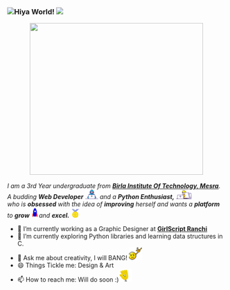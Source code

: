 ### <img src="https://github.com/TheDudeThatCode/TheDudeThatCode/blob/master/Assets/Hi.gif" width="29px">Hiya World!&nbsp;<img src="https://github.com/TheDudeThatCode/TheDudeThatCode/blob/master/Assets/Earth.gif" width="24px">

<p align="center"><img src="https://github.com/aditisneh/aditisneh/blob/master/ezgif.com-optimize.gif" width="400px" height="350px"></p>

<p>
  <em>
    I am a 3rd Year undergraduate from <a href="https://www.bitmesra.ac.in/BIT_Mesra?cid=4&pid=H"> <b>Birla Institute Of Technology, Mesra</b></a>. <br>
    A budding <b>Web Developer</b> <img src="https://github.com/aditisneh/aditisneh/blob/master/Developer.gif" width="30px"> and a <b>Python Enthusiast,</b>&nbsp;<img src="https://github.com/aditisneh/aditisneh/blob/master/Designer.gif" width="36px"><br>who is <b>obsessed</b>
    with the idea of <b>improving</b> herself and wants a <b>platform</b> to 
    <b>grow</b> <img src="https://github.com/aditisneh/aditisneh/blob/master/Rocket.gif" width="18px">and 
    <b>excel.</b> <img src="https://github.com/aditisneh/aditisneh/blob/master/Medal.gif" width="20px">
  </em>  
</p>


- 🔭 I’m currently working as a Graphic Designer at <a href="https://www.girlscript.tech/home"><b>GirlScript Ranchi</b></a>
- 🌱 I’m currently exploring Python libraries and learning data structures in C. 
- 💬 Ask me about creativity, I will BANG! <img src="https://github.com/aditisneh/aditisneh/blob/master/headbang.gif" width="30px">
- 😄 Things Tickle me: Design & Art
- 📫 How to reach me: Will do soon :)<img src="https://github.com/aditisneh/aditisneh/blob/master/wave.gif" width="30px">
